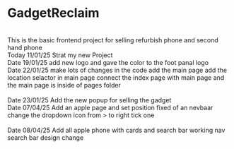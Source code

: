 # GadgetReclaim

<br>
This is the basic frontend project for selling refurbish phone and second hand phone
<br>
Today 11/01/25 Strat my new Project 
<br>
Date 19/01/25 add new logo and gave the color to the foot panal logo
<br>
Date 22/01/25 make lots of changes in the code add the main page add the location selactor in main page connect the index page with main page and the main page is inside of pages folder<br>
<br>
Date 23/01/25 Add the new popup for selling the gadget
<br>
Date 07/04/25 Add an apple page and set position fixed of an nevbaar change the dropdown icon from > to right tick one<br>
<br>
Date 08/04/25 Add all apple phone with cards and search bar working nav search bar design change
<br>
<br>